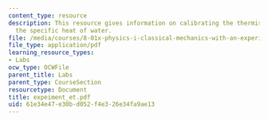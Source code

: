 ```yaml
---
content_type: resource
description: This resource gives information on calibrating the thermistor, and measuring
  the specific heat of water.
file: /media/courses/8-01x-physics-i-classical-mechanics-with-an-experimental-focus-fall-2002/61e34e47e30bd052f4e326e34fa9ae13_expeiment_et.pdf
file_type: application/pdf
learning_resource_types:
- Labs
ocw_type: OCWFile
parent_title: Labs
parent_type: CourseSection
resourcetype: Document
title: expeiment_et.pdf
uid: 61e34e47-e30b-d052-f4e3-26e34fa9ae13
---
```

